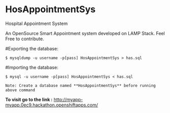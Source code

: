 # HosAppointmentSys
Hospital Appointment System

An OpenSource Smart Appointment system developed on LAMP Stack. Feel Free to contribute.

#Exporting the database:

    $ mysqldump -u username -p[pass] HosAppointmentSys > has.sql

#Importing the database:

    $ mysql -u username -p[pass] HosAppointmentSys < has.sql     
    
    Note: Create a database named **HosAppointmentSys** before running above command
    
**To visit go to the link :** http://myapp-myapp.0ec9.hackathon.openshiftapps.com/    
